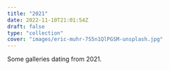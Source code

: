 ```yaml
---
title: "2021"
date: 2022-11-10T21:01:54Z
draft: false
type: "collection"
cover: "images/eric-muhr-7S5n1QlPGSM-unsplash.jpg"
---
```


Some galleries dating from 2021.